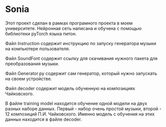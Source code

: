 # Sonia
Этот проект сделан в рамках програмного проекта в моем университете. Нейронная сеть написана и обучена с помощью библиотеки  pyTorch языка питон. 

Файл Instruction содержит инструкцию по запуску генератора музыки на компьютере пользователя.

Файл SoundFont содержит ссылку для скачивания нужного пакета для преобразования музыки.

Файл Generator.py содержит сам генератор, который нужно запускать на своем устройстве.

Файл decoder содержит модель обученную на композициях Чайковского.

В файле training model находится обучение одной модели на двух разных наборе данных. Первый - набор очень простой музыки, второй - 12 композиций П.И. Чайковского. Именно модель с обучения на этих данных находится в файле decoder.
